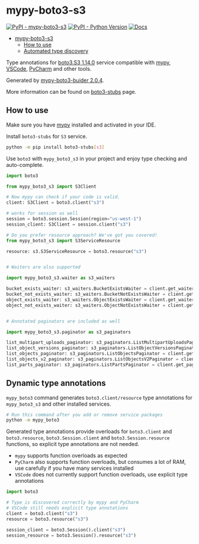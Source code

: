 # mypy-boto3-s3

[![PyPI - mypy-boto3-s3](https://img.shields.io/pypi/v/mypy-boto3-s3.svg?color=blue)](https://pypi.org/project/mypy-boto3-s3)
[![PyPI - Python Version](https://img.shields.io/pypi/pyversions/mypy-boto3-s3.svg?color=blue)](https://pypi.org/project/mypy-boto3-s3)
[![Docs](https://img.shields.io/readthedocs/mypy-boto3-builder.svg?color=blue)](https://mypy-boto3-builder.readthedocs.io/)

- [mypy-boto3-s3](#mypy-boto3-s3)
  - [How to use](#how-to-use)
  - [Automated type discovery](#automated-type-discovery)

Type annotations for
[boto3.S3 1.14.0](https://boto3.amazonaws.com/v1/documentation/api/1.14.0/reference/services/s3.html#S3) service
compatible with [mypy](https://github.com/python/mypy), [VSCode](https://code.visualstudio.com/),
[PyCharm](https://www.jetbrains.com/pycharm/) and other tools.

Generated by [mypy-boto3-buider 2.0.4](https://github.com/vemel/mypy_boto3_builder).

More information can be found on [boto3-stubs](https://pypi.org/project/boto3-stubs/) page.

## How to use

Make sure you have [mypy](https://github.com/python/mypy) installed and activated in your IDE.

Install `boto3-stubs` for `S3` service.

```bash
python -m pip install boto3-stubs[s3]
```

Use `boto3` with `mypy_boto3_s3` in your project and enjoy type checking and auto-complete.

```python
import boto3

from mypy_boto3_s3 import S3Client

# Now mypy can check if your code is valid.
client: S3Client = boto3.client("s3")

# works for session as well
session = boto3.session.Session(region="us-west-1")
session_client: S3Client = session.client("s3")

# Do you prefer resource approach? We've got you covered!
from mypy_boto3_s3 import S3ServiceResource

resource: s3.S3ServiceResource = boto3.resource("s3")


# Waiters are also supported

import mypy_boto3_s3.waiter as s3_waiters

bucket_exists_waiter: s3_waiters.BucketExistsWaiter = client.get_waiter("bucket_exists")
bucket_not_exists_waiter: s3_waiters.BucketNotExistsWaiter = client.get_waiter("bucket_not_exists")
object_exists_waiter: s3_waiters.ObjectExistsWaiter = client.get_waiter("object_exists")
object_not_exists_waiter: s3_waiters.ObjectNotExistsWaiter = client.get_waiter("object_not_exists")


# Annotated paginators are included as well

import mypy_boto3_s3.paginator as s3_paginators

list_multipart_uploads_paginator: s3_paginators.ListMultipartUploadsPaginator = client.get_paginator("list_multipart_uploads")
list_object_versions_paginator: s3_paginators.ListObjectVersionsPaginator = client.get_paginator("list_object_versions")
list_objects_paginator: s3_paginators.ListObjectsPaginator = client.get_paginator("list_objects")
list_objects_v2_paginator: s3_paginators.ListObjectsV2Paginator = client.get_paginator("list_objects_v2")
list_parts_paginator: s3_paginators.ListPartsPaginator = client.get_paginator("list_parts")
```

## Dynamic type annotations

`mypy_boto3` command generates `boto3.client/resource` type annotations for
`mypy_boto3_s3` and other installed services.

```bash
# Run this command after you add or remove service packages
python -m mypy_boto3
```

Generated type annotations provide overloads for `boto3.client` and `boto3.resource`,
`boto3.Session.client` and `boto3.Session.resource` functions,
so explicit type annotations are not needed.

- `mypy` supports function overloads as expected
- `PyCharm` also supports function overloads, but consumes a lot of RAM, use carefully if you have many services installed
- `VSCode` does not currently support function overloads, use explicit type annotations

```python
import boto3

# Type is discovered correctly by mypy and PyCharm
# VSCode still needs explicit type annotations
client = boto3.client("s3")
resource = boto3.resource("s3")

session_client = boto3.Session().client("s3")
session_resource = boto3.Session().resource("s3")
```